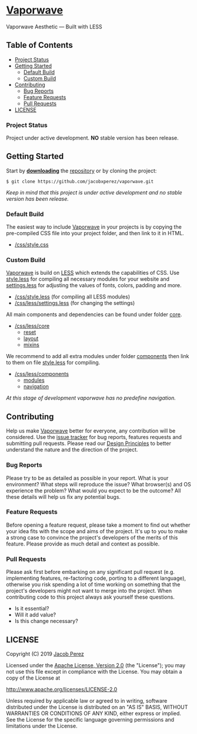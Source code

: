 # [Vaporwave](https://jacobxperez.github.io/vaporwave/)

Vaporwave Aesthetic — Built with LESS

## Table of Contents

* [Project Status](#project-status)
* [Getting Started](#getting-started)
	* [Default Build](#default-build)
	* [Custom Build](#custom-build)
* [Contributing](#contributing)
	* [Bug Reports](#bug-reports)
	* [Feature Requests](#feature-requests)
	* [Pull Requests](#pull-requests)
* [LICENSE](#license)


### Project Status

Project under active development. **NO** stable version has been release.

## Getting Started

Start by **[downloading](https://github.com/jacobxperez/vaporwave/archive/master.zip)** the [repository](https://github.com/jacobxperez/vaporwave) or by cloning the project:

	$ git clone https://github.com/jacobxperez/vaporwave.git

*Keep in mind that this project is under active development and no stable version has been release.*

### Default Build

The easiest way to include [Vaporwave](https://jacobxperez.github.io/vaporwave/) in your projects is by copying the pre-compiled CSS file into your project folder, and then link to it in HTML.

* [/css/style.css](https://github.com/jacobxperez/vaporwave/blob/master/css/style.css)

### Custom Build

[Vaporwave](https://jacobxperez.github.io/vaporwave/) is build on [LESS](http://lesscss.org/) which extends the capabilities of CSS. Use [style.less](https://github.com/jacobxperez/vaporwave/blob/master/css/style.less) for compiling all necessary modules for your website and [settings.less](https://github.com/jacobxperez/vaporwave/blob/master/css/less/settings.less) for adjusting the values of fonts, colors, padding and more.

* [/css/style.less](https://github.com/jacobxperez/vaporwave/blob/master/css/style.less) (for compiling all LESS modules)
* [/css/less/settings.less](https://github.com/jacobxperez/vaporwave/blob/master/css/less/settings.less) (for changing the settings)

All main components and dependencies can be found under folder [core](https://github.com/jacobxperez/vaporwave/tree/master/css/less/core).

* [/css/less/core](https://github.com/jacobxperez/vaporwave/tree/master/css/less/core)
	* [reset](https://github.com/jacobxperez/vaporwave/tree/master/css/less/core/reset)
	* [layout](https://github.com/jacobxperez/vaporwave/tree/master/css/less/core/layout)
	* [mixins](https://github.com/jacobxperez/vaporwave/tree/master/css/less/core/mixins)

We recommend to add all extra modules under folder [components](https://github.com/jacobxperez/vaporwave/tree/master/css/less/components) then link to them on file [style.less](https://github.com/jacobxperez/vaporwave/blob/master/css/style.less) for compiling.

* [/css/less/components](https://github.com/jacobxperez/vaporwave/tree/master/css/less/components)
	* [modules](https://github.com/jacobxperez/vaporwave/tree/master/css/less/components/modules)
	* [navigation](https://github.com/jacobxperez/vaporwave/tree/master/css/less/components/navigation)

*At this stage of development vaporwave has no predefine navigation.*

## Contributing

Help us make [Vaporwave](https://jacobxperez.github.io/vaporwave/) better for everyone, any contribution will be considered. Use the [issue tracker](https://github.com/jacobxperez/vaporwave/issues) for bug reports, features requests and submitting pull requests. Please read our [Design Principles](#design-principles) to better understand the nature and the direction of the project.

### Bug Reports

Please try to be as detailed as possible in your report. What is your environment? What steps will reproduce the issue? What browser(s) and OS experience the problem? What would you expect to be the outcome? All these details will help us fix any potential bugs.

### Feature Requests

Before opening a feature request, please take a moment to find out whether your idea fits with the scope and aims of the project. It's up to you to make a strong case to convince the project's developers of the merits of this feature. Please provide as much detail and context as possible.

### Pull Requests

Please ask first before embarking on any significant pull request (e.g. implementing features, re-factoring code, porting to a different language), otherwise you risk spending a lot of time working on something that the project's developers might not want to merge into the project. When contributing code to this project always ask yourself these questions.

* Is it essential?
* Will it add value?
* Is this change necessary?

## LICENSE

Copyright (C) 2019 [Jacob Perez](https://github.com/jacobxperez)

Licensed under the [Apache License, Version 2.0](http://www.apache.org/licenses/LICENSE-2.0) (the "License");
you may not use this file except in compliance with the License.
You may obtain a copy of the License at

http://www.apache.org/licenses/LICENSE-2.0

Unless required by applicable law or agreed to in writing, software
distributed under the License is distributed on an "AS IS" BASIS,
WITHOUT WARRANTIES OR CONDITIONS OF ANY KIND, either express or implied.
See the License for the specific language governing permissions and
limitations under the License.

